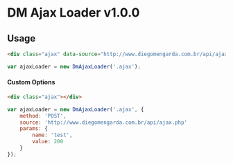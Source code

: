 # DM Ajax Loader v1.0.0

## Usage

```html
<div class="ajax" data-source="http://www.diegomengarda.com.br/api/ajax.php"></div>
```
```javascript
var ajaxLoader = new DmAjaxLoader('.ajax');
```

#### Custom Options

```html
<div class="ajax"></div>
```
```javascript
var ajaxLoader = new DmAjaxLoader('.ajax', {
	method: 'POST',
	source: 'http://www.diegomengarda.com.br/api/ajax.php'
	params: {
		name: 'test',
		value: 200
	}
});
```